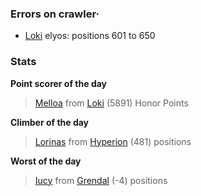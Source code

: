 ### Errors on crawler·
- [Loki](/#/ranking/Loki) elyos: positions 601 to 650


### Stats

**Point scorer of the day**
>[Melloa](/#/character/Loki/507218) from [Loki](/#/ranking/Loki)  (5891) Honor Points


**Climber of the day**
>[Lorinas](/#/character/Hyperion/612531) from [Hyperion](/#/ranking/Hyperion)  (481) positions


**Worst of the day**
>[Iucy](/#/character/Grendal/55075) from [Grendal](/#/ranking/Grendal)  (-4) positions


